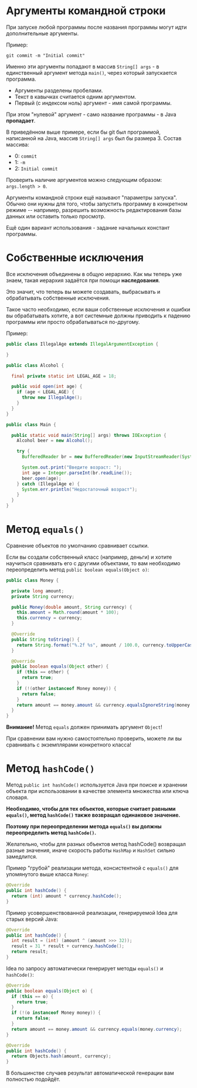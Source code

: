 # Аргументы командной строки

При запуске любой программы после названия программы могут идти дополнительные аргументы.

Пример:
```shell
git commit -m "Initial commit"
```

Именно эти аргументы попадают в массив `String[] args` - в единственный аргумент метода `main()`, через который запускается программа.

- Аргументы разделены пробелами.
- Текст в кавычках считается одним аргументом.
- Первый (с индексом ноль) аргумент - имя самой программы.

При этом "нулевой" аргумент - само название программы - в Java **пропадает**.

В приведённом выше примере, если бы git был программой, написанной на Java, массив `String[] args` был бы размера 3.
Состав массива:
- 0: `commit`
- 1: `-m`
- 2: `Initial commit`

Проверить наличие аргументов можно следующим образом: `args.length > 0`.

Аргументы командной строки ещё называют "параметры запуска". Обычно они нужны для того, чтобы запустить программу в конкретном режиме -- например, разрешить возможность редактирования базы данных или оставить только просмотр.

Ещё один вариант использования - задание начальных констант программы.

# Собственные исключения

Все исключения объединены в общую иерархию. Как мы теперь уже знаем, такая иерархия задаётся при помощи **наследования**.

Это значит, что теперь вы можете создавать, выбрасывать и обрабатывать собственные исключения.

Такое часто необходимо, если ваши собственные исключения и ошибки вы обрабатывать хотите, а вот системные должны приводить к падению программы или просто обрабатываться по-другому.

Пример:
```java
public class IllegalAge extends IllegalArgumentException {

}

public class Alcohol {

  final private static int LEGAL_AGE = 18;

  public void open(int age) {
    if (age < LEGAL_AGE) {
      throw new IllegalAge();
    }
  }
}

public class Main {

  public static void main(String[] args) throws IOException {
    Alcohol beer = new Alcohol();

    try {
      BufferedReader br = new BufferedReader(new InputStreamReader(System.in));

      System.out.print("Введите возраст: ");
      int age = Integer.parseInt(br.readLine());
      beer.open(age);
    } catch (IllegalAge e) {
      System.err.println("Недостаточный возраст");
    }
  }
}
```

# Метод `equals()`

Сравнение объектов по умолчанию сравнивает ссылки.

Если вы создали собственный класс (например, деньги) и хотите научиться сравнивать его с другими объектами, то вам необходимо переопределить метод `public boolean equals(Object o)`:
```java
public class Money {

  private long amount;
  private String currency;

  public Money(double amount, String currency) {
    this.amount = Math.round(amount * 100);
    this.currency = currency;
  }

  @Override
  public String toString() {
    return String.format("%.2f %s", amount / 100.0, currency.toUpperCase());
  }

  @Override
  public boolean equals(Object other) {
    if (this == other) {
      return true;
    }
    if (!(other instanceof Money money)) {
      return false;
    }
    return amount == money.amount && currency.equalsIgnoreString(money.currency);
  }
}
```

**Внимание!** Метод `equals` должен принимать аргумент `Object`!

При сравнении вам нужно самостоятельно проверить, можете ли вы сравнивать с экземплярами конкретного класса!

# Метод `hashCode()`

Метод `public int hashCode()` используется Java при поиске и хранении объекта при использовании в качестве элемента множества или ключа словаря.

**Необходимо, чтобы для тех объектов, которые считает равными `equals()`, метод `hashCode()` также возвращал одинаковое значение.**

**Поэтому при переопределении метода `equals()` вы должны переопределить метод `hashCode()`.**

Желательно, чтобы для разных объектов метод hashCode() возвращал разные значения, иначе скорость работы `HashMap` и `HashSet` сильно замедлится.

Пример "грубой" реализации метода, консистентной с `equals()` для упомянутого выше класса `Money`:
```java
@Override
public int hashCode() {
  return (int) amount * currency.hashCode();
}
```

Пример усовершенствованной реализации, генерируемой Idea для старых версий Java:
```java
@Override
public int hashCode() {
  int result = (int) (amount ^ (amount >>> 32));
  result = 31 * result + currency.hashCode();
  return result;
}
```

Idea по запросу автоматически генерирует методы `equals()` и `hashCode()`:
```java
@Override
public boolean equals(Object o) {
  if (this == o) {
    return true;
  }
  if (!(o instanceof Money money)) {
    return false;
  }
  return amount == money.amount && currency.equals(money.currency);
}

@Override
public int hashCode() {
  return Objects.hash(amount, currency);
}
```

В большинстве случаев результат автоматической генерации вам полностью подойдёт.
